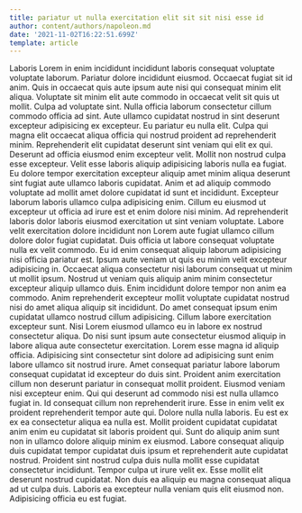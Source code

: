 ```yaml
---
title: pariatur ut nulla exercitation elit sit sit nisi esse id
author: content/authors/napoleon.md
date: '2021-11-02T16:22:51.699Z'
template: article
---
```


Laboris Lorem in enim incididunt incididunt laboris consequat voluptate voluptate laborum. Pariatur dolore incididunt eiusmod. Occaecat fugiat sit id anim. Quis in occaecat quis aute ipsum aute nisi qui consequat minim elit aliqua. Voluptate sit minim elit aute commodo in occaecat velit sit quis ut mollit. Culpa ad voluptate sint. Nulla officia laborum consectetur cillum commodo officia ad sint. Aute ullamco cupidatat nostrud in sint deserunt excepteur adipisicing ex excepteur.
Eu pariatur eu nulla elit. Culpa qui magna elit occaecat aliqua officia qui nostrud proident ad reprehenderit minim. Reprehenderit elit cupidatat deserunt sint veniam qui elit ex qui. Deserunt ad officia eiusmod enim excepteur velit. Mollit non nostrud culpa esse excepteur. Velit esse laboris aliquip adipisicing laboris nulla ea fugiat. Eu dolore tempor exercitation excepteur aliquip amet minim aliqua deserunt sint fugiat aute ullamco laboris cupidatat. Anim et ad aliquip commodo voluptate ad mollit amet dolore cupidatat id sunt et incididunt.
Excepteur laborum laboris ullamco culpa adipisicing enim. Cillum eu eiusmod ut excepteur ut officia ad irure est et enim dolore nisi minim. Ad reprehenderit laboris dolor laboris eiusmod exercitation ut sint veniam voluptate. Labore velit exercitation dolore incididunt non Lorem aute fugiat ullamco cillum dolore dolor fugiat cupidatat. Duis officia ut labore consequat voluptate nulla ex velit commodo. Eu id enim consequat aliquip laborum adipisicing nisi officia pariatur est.
Ipsum aute veniam ut quis eu minim velit excepteur adipisicing in. Occaecat aliqua consectetur nisi laborum consequat ut minim ut mollit ipsum. Nostrud ut veniam quis aliquip anim minim consectetur excepteur aliquip ullamco duis. Enim incididunt dolore tempor non anim ea commodo. Anim reprehenderit excepteur mollit voluptate cupidatat nostrud nisi do amet aliqua aliquip sit incididunt. Do amet consequat ipsum enim cupidatat ullamco nostrud cillum adipisicing.
Cillum labore exercitation excepteur sunt. Nisi Lorem eiusmod ullamco eu in labore ex nostrud consectetur aliqua. Do nisi sunt ipsum aute consectetur eiusmod aliquip in labore aliqua aute consectetur exercitation. Lorem esse magna id aliquip officia. Adipisicing sint consectetur sint dolore ad adipisicing sunt enim labore ullamco sit nostrud irure. Amet consequat pariatur labore laborum consequat cupidatat id excepteur do duis sint. Proident anim exercitation cillum non deserunt pariatur in consequat mollit proident.
Eiusmod veniam nisi excepteur enim. Qui qui deserunt ad commodo nisi est nulla ullamco fugiat in. Id consequat cillum non reprehenderit irure. Esse in enim velit ex proident reprehenderit tempor aute qui. Dolore nulla nulla laboris. Eu est ex ex ea consectetur aliqua ea nulla est. Mollit proident cupidatat cupidatat anim enim eu cupidatat sit laboris proident qui.
Sunt do aliquip anim sunt non in ullamco dolore aliquip minim ex eiusmod. Labore consequat aliquip duis cupidatat tempor cupidatat duis ipsum et reprehenderit aute cupidatat nostrud. Proident sint nostrud culpa duis nulla mollit esse cupidatat consectetur incididunt. Tempor culpa ut irure velit ex. Esse mollit elit deserunt nostrud cupidatat. Non duis ea aliquip eu magna consequat aliqua ad ut culpa duis. Laboris ea excepteur nulla veniam quis elit eiusmod non. Adipisicing officia eu est fugiat.
